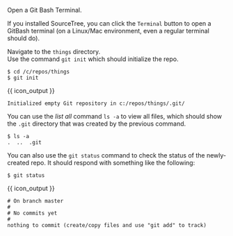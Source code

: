 Open a Git Bash Terminal.

If you installed SourceTree, you can click the `Terminal` button to open a GitBash terminal (on a Linux/Mac environment, even a regular terminal should do).

<pic src="{{baseUrl}}/gitAndGithub/init/images/cli_1.png" height="100" />
<p/>

Navigate to the `things` directory.<br>
Use the command `git init` which should initialize the repo.

```{.no-line-numbers}
$ cd /c/repos/things
$ git init
```
{{ icon_output }}
```{.no-line-numbers}
Initialized empty Git repository in c:/repos/things/.git/
```

You can use the _list all_ command `ls -a` to view all files, which should show the `.git` directory that was created by the previous command.

```{.no-line-numbers}
$ ls -a
.  ..  .git
```

You can also use the `git status` command to check the status of the newly-created repo. It should respond with something like the following:

```{.no-line-numbers}
$ git status
```
{{ icon_output }}
```{.no-line-numbers}
# On branch master
#
# No commits yet
#
nothing to commit (create/copy files and use "git add" to track)
```
